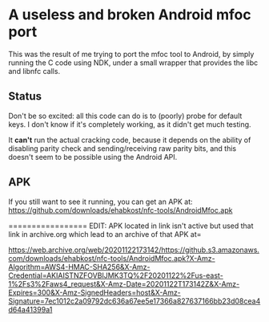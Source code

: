 A useless and broken Android mfoc port
======================================

This was the result of me trying to port the mfoc tool to Android, by simply running the C code using NDK, under a small wrapper that provides the libc and libnfc calls.

Status
------

Don't be so excited: all this code can do is to (poorly) probe for default keys. I don't know if it's completely working, as it didn't get much testing.

It **can't** run the actual cracking code, because it depends on the ability of disabling parity check and sending/receiving raw parity bits, and this doesn't seem to be possible using the Android API.


APK
---

If you still want to see it running, you can get an APK at:
https://github.com/downloads/ehabkost/nfc-tools/AndroidMfoc.apk


=================
EDIT:
APK located in link isn't active but used that link in archive.org which lead to an archive of that APK at=

https://web.archive.org/web/20201122173142/https://github.s3.amazonaws.com/downloads/ehabkost/nfc-tools/AndroidMfoc.apk?X-Amz-Algorithm=AWS4-HMAC-SHA256&X-Amz-Credential=AKIAISTNZFOVBIJMK3TQ%2F20201122%2Fus-east-1%2Fs3%2Faws4_request&X-Amz-Date=20201122T173142Z&X-Amz-Expires=300&X-Amz-SignedHeaders=host&X-Amz-Signature=7ec1012c2a09792dc636a67ee5e17366a827637166bb23d08cea4d64a41399a1
